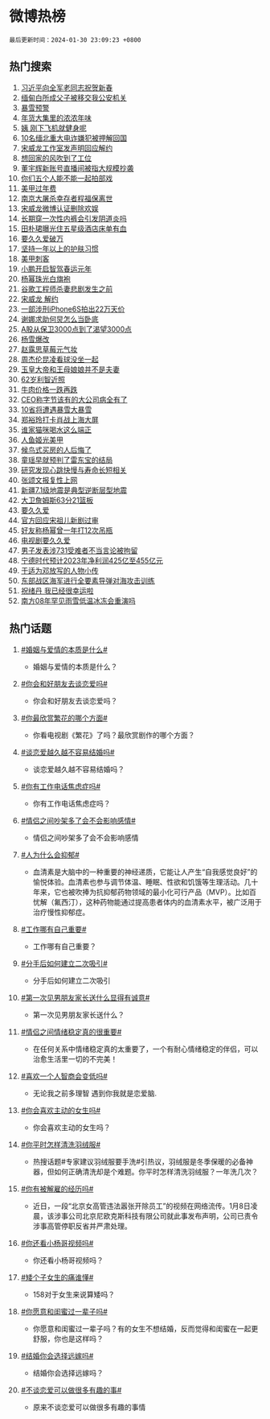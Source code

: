 # 微博热榜

`最后更新时间：2024-01-30 23:09:23 +0800`

## 热门搜索

1. [习近平向全军老同志祝贺新春](https://m.weibo.cn/search?containerid=100103type%3D1%26t%3D10%26q%3D%23%E4%B9%A0%E8%BF%91%E5%B9%B3%E5%90%91%E5%85%A8%E5%86%9B%E8%80%81%E5%90%8C%E5%BF%97%E7%A5%9D%E8%B4%BA%E6%96%B0%E6%98%A5%23&stream_entry_id=51&isnewpage=1&extparam=seat%3D1%26q%3D%2523%25E4%25B9%25A0%25E8%25BF%2591%25E5%25B9%25B3%25E5%2590%2591%25E5%2585%25A8%25E5%2586%259B%25E8%2580%2581%25E5%2590%258C%25E5%25BF%2597%25E7%25A5%259D%25E8%25B4%25BA%25E6%2596%25B0%25E6%2598%25A5%2523%26filter_type%3Drealtimehot%26c_type%3D51%26dgr%3D0%26pos%3D0%26stream_entry_id%3D51%26cate%3D10103%26display_time%3D1706627361%26pre_seqid%3D170662736180705556224)
1. [缅甸白所成父子被移交我公安机关](https://m.weibo.cn/search?containerid=100103type%3D1%26t%3D10%26q%3D%23%E7%BC%85%E7%94%B8%E7%99%BD%E6%89%80%E6%88%90%E7%88%B6%E5%AD%90%E8%A2%AB%E7%A7%BB%E4%BA%A4%E6%88%91%E5%85%AC%E5%AE%89%E6%9C%BA%E5%85%B3%23&stream_entry_id=31&isnewpage=1&extparam=seat%3D1%26filter_type%3Drealtimehot%26realpos%3D1%26lcate%3D5001%26stream_entry_id%3D31%26cate%3D5001%26band_rank%3D1%26q%3D%2523%25E7%25BC%2585%25E7%2594%25B8%25E7%2599%25BD%25E6%2589%2580%25E6%2588%2590%25E7%2588%25B6%25E5%25AD%2590%25E8%25A2%25AB%25E7%25A7%25BB%25E4%25BA%25A4%25E6%2588%2591%25E5%2585%25AC%25E5%25AE%2589%25E6%259C%25BA%25E5%2585%25B3%2523%26dgr%3D0%26c_type%3D31%26pos%3D0%26flag%3D1%26display_time%3D1706627361%26pre_seqid%3D170662736180705556224)
1. [暴雪预警](https://m.weibo.cn/search?containerid=100103type%3D1%26t%3D10%26q%3D%E6%9A%B4%E9%9B%AA%E9%A2%84%E8%AD%A6&stream_entry_id=31&isnewpage=1&extparam=seat%3D1%26filter_type%3Drealtimehot%26realpos%3D2%26lcate%3D5001%26stream_entry_id%3D31%26cate%3D5001%26band_rank%3D2%26q%3D%25E6%259A%25B4%25E9%259B%25AA%25E9%25A2%2584%25E8%25AD%25A6%26dgr%3D0%26c_type%3D31%26pos%3D1%26flag%3D2%26display_time%3D1706627361%26pre_seqid%3D170662736180705556224)
1. [年货大集里的浓浓年味](https://m.weibo.cn/search?containerid=100103type%3D1%26t%3D10%26q%3D%23%E5%B9%B4%E8%B4%A7%E5%A4%A7%E9%9B%86%E9%87%8C%E7%9A%84%E6%B5%93%E6%B5%93%E5%B9%B4%E5%91%B3%23&stream_entry_id=31&isnewpage=1&extparam=seat%3D1%26filter_type%3Drealtimehot%26realpos%3D3%26lcate%3D5001%26stream_entry_id%3D31%26cate%3D5001%26band_rank%3D3%26q%3D%2523%25E5%25B9%25B4%25E8%25B4%25A7%25E5%25A4%25A7%25E9%259B%2586%25E9%2587%258C%25E7%259A%2584%25E6%25B5%2593%25E6%25B5%2593%25E5%25B9%25B4%25E5%2591%25B3%2523%26dgr%3D0%26c_type%3D31%26pos%3D2%26flag%3D0%26display_time%3D1706627361%26pre_seqid%3D170662736180705556224)
1. [姨 刚下飞机就健身呢](https://m.weibo.cn/search?containerid=100103type%3D1%26t%3D10%26q%3D%E5%A7%A8+%E5%88%9A%E4%B8%8B%E9%A3%9E%E6%9C%BA%E5%B0%B1%E5%81%A5%E8%BA%AB%E5%91%A2&stream_entry_id=31&isnewpage=1&extparam=seat%3D1%26filter_type%3Drealtimehot%26realpos%3D4%26lcate%3D5001%26stream_entry_id%3D31%26cate%3D5001%26band_rank%3D4%26q%3D%25E5%25A7%25A8%2520%25E5%2588%259A%25E4%25B8%258B%25E9%25A3%259E%25E6%259C%25BA%25E5%25B0%25B1%25E5%2581%25A5%25E8%25BA%25AB%25E5%2591%25A2%26dgr%3D0%26c_type%3D31%26pos%3D3%26flag%3D2%26display_time%3D1706627361%26pre_seqid%3D170662736180705556224)
1. [10名缅北重大电诈嫌犯被押解回国](https://m.weibo.cn/search?containerid=100103type%3D1%26t%3D10%26q%3D%2310%E5%90%8D%E7%BC%85%E5%8C%97%E9%87%8D%E5%A4%A7%E7%94%B5%E8%AF%88%E5%AB%8C%E7%8A%AF%E8%A2%AB%E6%8A%BC%E8%A7%A3%E5%9B%9E%E5%9B%BD%23&stream_entry_id=31&isnewpage=1&extparam=seat%3D1%26filter_type%3Drealtimehot%26realpos%3D5%26lcate%3D5001%26stream_entry_id%3D31%26cate%3D5001%26band_rank%3D5%26q%3D%252310%25E5%2590%258D%25E7%25BC%2585%25E5%258C%2597%25E9%2587%258D%25E5%25A4%25A7%25E7%2594%25B5%25E8%25AF%2588%25E5%25AB%258C%25E7%258A%25AF%25E8%25A2%25AB%25E6%258A%25BC%25E8%25A7%25A3%25E5%259B%259E%25E5%259B%25BD%2523%26dgr%3D0%26c_type%3D31%26pos%3D4%26flag%3D1%26display_time%3D1706627361%26pre_seqid%3D170662736180705556224)
1. [宋威龙工作室发声明回应解约](https://m.weibo.cn/search?containerid=100103type%3D1%26t%3D10%26q%3D%23%E5%AE%8B%E5%A8%81%E9%BE%99%E5%B7%A5%E4%BD%9C%E5%AE%A4%E5%8F%91%E5%A3%B0%E6%98%8E%E5%9B%9E%E5%BA%94%E8%A7%A3%E7%BA%A6%23&stream_entry_id=31&isnewpage=1&extparam=seat%3D1%26filter_type%3Drealtimehot%26realpos%3D6%26lcate%3D5001%26stream_entry_id%3D31%26cate%3D5001%26band_rank%3D6%26q%3D%2523%25E5%25AE%258B%25E5%25A8%2581%25E9%25BE%2599%25E5%25B7%25A5%25E4%25BD%259C%25E5%25AE%25A4%25E5%258F%2591%25E5%25A3%25B0%25E6%2598%258E%25E5%259B%259E%25E5%25BA%2594%25E8%25A7%25A3%25E7%25BA%25A6%2523%26dgr%3D0%26c_type%3D31%26pos%3D5%26flag%3D1%26display_time%3D1706627361%26pre_seqid%3D170662736180705556224)
1. [想回家的风吹到了工位](https://m.weibo.cn/search?containerid=100103type%3D1%26t%3D10%26q%3D%23%E6%83%B3%E5%9B%9E%E5%AE%B6%E7%9A%84%E9%A3%8E%E5%90%B9%E5%88%B0%E4%BA%86%E5%B7%A5%E4%BD%8D%23&stream_entry_id=31&isnewpage=1&extparam=seat%3D1%26filter_type%3Drealtimehot%26cate%3D5001%26lcate%3D5001%26stream_entry_id%3D31%26is_ad_pos%3D1%26band_rank%3D7%26q%3D%2523%25E6%2583%25B3%25E5%259B%259E%25E5%25AE%25B6%25E7%259A%2584%25E9%25A3%258E%25E5%2590%25B9%25E5%2588%25B0%25E4%25BA%2586%25E5%25B7%25A5%25E4%25BD%258D%2523%26dgr%3D0%26c_type%3D31%26adid%3D221823%26topic_ad%3D1%26pos%3D6%26display_time%3D1706627361%26pre_seqid%3D170662736180705556224)
1. [董宇辉新账号直播间被指大规模抄袭](https://m.weibo.cn/search?containerid=100103type%3D1%26t%3D10%26q%3D%23%E8%91%A3%E5%AE%87%E8%BE%89%E6%96%B0%E8%B4%A6%E5%8F%B7%E7%9B%B4%E6%92%AD%E9%97%B4%E8%A2%AB%E6%8C%87%E5%A4%A7%E8%A7%84%E6%A8%A1%E6%8A%84%E8%A2%AD%23&stream_entry_id=31&isnewpage=1&extparam=seat%3D1%26filter_type%3Drealtimehot%26realpos%3D7%26lcate%3D5001%26stream_entry_id%3D31%26cate%3D5001%26band_rank%3D7%26q%3D%2523%25E8%2591%25A3%25E5%25AE%2587%25E8%25BE%2589%25E6%2596%25B0%25E8%25B4%25A6%25E5%258F%25B7%25E7%259B%25B4%25E6%2592%25AD%25E9%2597%25B4%25E8%25A2%25AB%25E6%258C%2587%25E5%25A4%25A7%25E8%25A7%2584%25E6%25A8%25A1%25E6%258A%2584%25E8%25A2%25AD%2523%26dgr%3D0%26c_type%3D31%26pos%3D7%26flag%3D1%26display_time%3D1706627361%26pre_seqid%3D170662736180705556224)
1. [你们五个人能不能一起拍部戏](https://m.weibo.cn/search?containerid=100103type%3D1%26t%3D10%26q%3D%E4%BD%A0%E4%BB%AC%E4%BA%94%E4%B8%AA%E4%BA%BA%E8%83%BD%E4%B8%8D%E8%83%BD%E4%B8%80%E8%B5%B7%E6%8B%8D%E9%83%A8%E6%88%8F&stream_entry_id=31&isnewpage=1&extparam=seat%3D1%26filter_type%3Drealtimehot%26realpos%3D8%26lcate%3D5001%26stream_entry_id%3D31%26cate%3D5001%26band_rank%3D8%26q%3D%25E4%25BD%25A0%25E4%25BB%25AC%25E4%25BA%2594%25E4%25B8%25AA%25E4%25BA%25BA%25E8%2583%25BD%25E4%25B8%258D%25E8%2583%25BD%25E4%25B8%2580%25E8%25B5%25B7%25E6%258B%258D%25E9%2583%25A8%25E6%2588%258F%26dgr%3D0%26c_type%3D31%26pos%3D8%26flag%3D1%26display_time%3D1706627361%26pre_seqid%3D170662736180705556224)
1. [美甲过年费](https://m.weibo.cn/search?containerid=100103type%3D1%26t%3D10%26q%3D%E7%BE%8E%E7%94%B2%E8%BF%87%E5%B9%B4%E8%B4%B9&stream_entry_id=31&isnewpage=1&extparam=seat%3D1%26filter_type%3Drealtimehot%26realpos%3D9%26lcate%3D5001%26stream_entry_id%3D31%26cate%3D5001%26band_rank%3D9%26q%3D%25E7%25BE%258E%25E7%2594%25B2%25E8%25BF%2587%25E5%25B9%25B4%25E8%25B4%25B9%26dgr%3D0%26c_type%3D31%26pos%3D9%26flag%3D1%26display_time%3D1706627361%26pre_seqid%3D170662736180705556224)
1. [南京大屠杀幸存者程福保离世](https://m.weibo.cn/search?containerid=100103type%3D1%26t%3D10%26q%3D%23%E5%8D%97%E4%BA%AC%E5%A4%A7%E5%B1%A0%E6%9D%80%E5%B9%B8%E5%AD%98%E8%80%85%E7%A8%8B%E7%A6%8F%E4%BF%9D%E7%A6%BB%E4%B8%96%23&stream_entry_id=31&isnewpage=1&extparam=seat%3D1%26filter_type%3Drealtimehot%26realpos%3D10%26lcate%3D5001%26stream_entry_id%3D31%26cate%3D5001%26band_rank%3D10%26q%3D%2523%25E5%258D%2597%25E4%25BA%25AC%25E5%25A4%25A7%25E5%25B1%25A0%25E6%259D%2580%25E5%25B9%25B8%25E5%25AD%2598%25E8%2580%2585%25E7%25A8%258B%25E7%25A6%258F%25E4%25BF%259D%25E7%25A6%25BB%25E4%25B8%2596%2523%26dgr%3D0%26c_type%3D31%26pos%3D10%26flag%3D1%26display_time%3D1706627361%26pre_seqid%3D170662736180705556224)
1. [宋威龙微博认证删除欢娱](https://m.weibo.cn/search?containerid=100103type%3D1%26t%3D10%26q%3D%23%E5%AE%8B%E5%A8%81%E9%BE%99%E5%BE%AE%E5%8D%9A%E8%AE%A4%E8%AF%81%E5%88%A0%E9%99%A4%E6%AC%A2%E5%A8%B1%23&stream_entry_id=31&isnewpage=1&extparam=seat%3D1%26filter_type%3Drealtimehot%26realpos%3D11%26lcate%3D5001%26stream_entry_id%3D31%26cate%3D5001%26band_rank%3D11%26q%3D%2523%25E5%25AE%258B%25E5%25A8%2581%25E9%25BE%2599%25E5%25BE%25AE%25E5%258D%259A%25E8%25AE%25A4%25E8%25AF%2581%25E5%2588%25A0%25E9%2599%25A4%25E6%25AC%25A2%25E5%25A8%25B1%2523%26dgr%3D0%26c_type%3D31%26pos%3D11%26flag%3D2%26display_time%3D1706627361%26pre_seqid%3D170662736180705556224)
1. [长期穿一次性内裤会引发阴道炎吗](https://m.weibo.cn/search?containerid=100103type%3D1%26t%3D10%26q%3D%23%E9%95%BF%E6%9C%9F%E7%A9%BF%E4%B8%80%E6%AC%A1%E6%80%A7%E5%86%85%E8%A3%A4%E4%BC%9A%E5%BC%95%E5%8F%91%E9%98%B4%E9%81%93%E7%82%8E%E5%90%97%23&stream_entry_id=31&isnewpage=1&extparam=seat%3D1%26filter_type%3Drealtimehot%26realpos%3D12%26lcate%3D5001%26stream_entry_id%3D31%26cate%3D5001%26band_rank%3D12%26q%3D%2523%25E9%2595%25BF%25E6%259C%259F%25E7%25A9%25BF%25E4%25B8%2580%25E6%25AC%25A1%25E6%2580%25A7%25E5%2586%2585%25E8%25A3%25A4%25E4%25BC%259A%25E5%25BC%2595%25E5%258F%2591%25E9%2598%25B4%25E9%2581%2593%25E7%2582%258E%25E5%2590%2597%2523%26dgr%3D0%26c_type%3D31%26pos%3D12%26flag%3D2%26display_time%3D1706627361%26pre_seqid%3D170662736180705556224)
1. [田朴珺曝光住五星级酒店床单有血](https://m.weibo.cn/search?containerid=100103type%3D1%26t%3D10%26q%3D%23%E7%94%B0%E6%9C%B4%E7%8F%BA%E6%9B%9D%E5%85%89%E4%BD%8F%E4%BA%94%E6%98%9F%E7%BA%A7%E9%85%92%E5%BA%97%E5%BA%8A%E5%8D%95%E6%9C%89%E8%A1%80%23&stream_entry_id=31&isnewpage=1&extparam=seat%3D1%26filter_type%3Drealtimehot%26realpos%3D13%26lcate%3D5001%26stream_entry_id%3D31%26cate%3D5001%26band_rank%3D13%26q%3D%2523%25E7%2594%25B0%25E6%259C%25B4%25E7%258F%25BA%25E6%259B%259D%25E5%2585%2589%25E4%25BD%258F%25E4%25BA%2594%25E6%2598%259F%25E7%25BA%25A7%25E9%2585%2592%25E5%25BA%2597%25E5%25BA%258A%25E5%258D%2595%25E6%259C%2589%25E8%25A1%2580%2523%26dgr%3D0%26c_type%3D31%26pos%3D13%26flag%3D0%26display_time%3D1706627361%26pre_seqid%3D170662736180705556224)
1. [要久久爱破万](https://m.weibo.cn/search?containerid=100103type%3D1%26t%3D10%26q%3D%E8%A6%81%E4%B9%85%E4%B9%85%E7%88%B1%E7%A0%B4%E4%B8%87&stream_entry_id=31&isnewpage=1&extparam=seat%3D1%26filter_type%3Drealtimehot%26realpos%3D14%26lcate%3D5001%26stream_entry_id%3D31%26cate%3D5001%26band_rank%3D14%26q%3D%25E8%25A6%2581%25E4%25B9%2585%25E4%25B9%2585%25E7%2588%25B1%25E7%25A0%25B4%25E4%25B8%2587%26dgr%3D0%26c_type%3D31%26pos%3D14%26flag%3D1%26display_time%3D1706627361%26pre_seqid%3D170662736180705556224)
1. [坚持一年以上的护肤习惯](https://m.weibo.cn/search?containerid=100103type%3D1%26t%3D10%26q%3D%23%E5%9D%9A%E6%8C%81%E4%B8%80%E5%B9%B4%E4%BB%A5%E4%B8%8A%E7%9A%84%E6%8A%A4%E8%82%A4%E4%B9%A0%E6%83%AF%23&stream_entry_id=31&isnewpage=1&extparam=seat%3D1%26filter_type%3Drealtimehot%26realpos%3D15%26lcate%3D5001%26stream_entry_id%3D31%26cate%3D5001%26band_rank%3D15%26q%3D%2523%25E5%259D%259A%25E6%258C%2581%25E4%25B8%2580%25E5%25B9%25B4%25E4%25BB%25A5%25E4%25B8%258A%25E7%259A%2584%25E6%258A%25A4%25E8%2582%25A4%25E4%25B9%25A0%25E6%2583%25AF%2523%26dgr%3D0%26c_type%3D31%26pos%3D15%26flag%3D1%26display_time%3D1706627361%26pre_seqid%3D170662736180705556224)
1. [美甲刺客](https://m.weibo.cn/search?containerid=100103type%3D1%26t%3D10%26q%3D%E7%BE%8E%E7%94%B2%E5%88%BA%E5%AE%A2&stream_entry_id=31&isnewpage=1&extparam=seat%3D1%26filter_type%3Drealtimehot%26realpos%3D16%26lcate%3D5001%26stream_entry_id%3D31%26cate%3D5001%26band_rank%3D16%26q%3D%25E7%25BE%258E%25E7%2594%25B2%25E5%2588%25BA%25E5%25AE%25A2%26dgr%3D0%26c_type%3D31%26pos%3D16%26flag%3D1%26display_time%3D1706627361%26pre_seqid%3D170662736180705556224)
1. [小鹏开启智驾春运元年](https://m.weibo.cn/search?containerid=100103type%3D1%26t%3D10%26q%3D%23%E5%B0%8F%E9%B9%8F%E5%BC%80%E5%90%AF%E6%99%BA%E9%A9%BE%E6%98%A5%E8%BF%90%E5%85%83%E5%B9%B4%23&stream_entry_id=31&isnewpage=1&extparam=seat%3D1%26filter_type%3Drealtimehot%26realpos%3D17%26lcate%3D5001%26stream_entry_id%3D31%26cate%3D5001%26band_rank%3D17%26q%3D%2523%25E5%25B0%258F%25E9%25B9%258F%25E5%25BC%2580%25E5%2590%25AF%25E6%2599%25BA%25E9%25A9%25BE%25E6%2598%25A5%25E8%25BF%2590%25E5%2585%2583%25E5%25B9%25B4%2523%26dgr%3D0%26c_type%3D31%26adid%3D221913%26pos%3D17%26flag%3D0%26display_time%3D1706627361%26pre_seqid%3D170662736180705556224)
1. [杨幂珠光白旗袍](https://m.weibo.cn/search?containerid=100103type%3D1%26t%3D10%26q%3D%23%E6%9D%A8%E5%B9%82%E7%8F%A0%E5%85%89%E7%99%BD%E6%97%97%E8%A2%8D%23&stream_entry_id=31&isnewpage=1&extparam=seat%3D1%26filter_type%3Drealtimehot%26realpos%3D18%26lcate%3D5001%26stream_entry_id%3D31%26cate%3D5001%26band_rank%3D18%26q%3D%2523%25E6%259D%25A8%25E5%25B9%2582%25E7%258F%25A0%25E5%2585%2589%25E7%2599%25BD%25E6%2597%2597%25E8%25A2%258D%2523%26dgr%3D0%26c_type%3D31%26pos%3D18%26flag%3D0%26display_time%3D1706627361%26pre_seqid%3D170662736180705556224)
1. [谷歌工程师杀妻悲剧发生之前](https://m.weibo.cn/search?containerid=100103type%3D1%26t%3D10%26q%3D%23%E8%B0%B7%E6%AD%8C%E5%B7%A5%E7%A8%8B%E5%B8%88%E6%9D%80%E5%A6%BB%E6%82%B2%E5%89%A7%E5%8F%91%E7%94%9F%E4%B9%8B%E5%89%8D%23&stream_entry_id=31&isnewpage=1&extparam=seat%3D1%26filter_type%3Drealtimehot%26realpos%3D19%26lcate%3D5001%26stream_entry_id%3D31%26cate%3D5001%26band_rank%3D19%26q%3D%2523%25E8%25B0%25B7%25E6%25AD%258C%25E5%25B7%25A5%25E7%25A8%258B%25E5%25B8%2588%25E6%259D%2580%25E5%25A6%25BB%25E6%2582%25B2%25E5%2589%25A7%25E5%258F%2591%25E7%2594%259F%25E4%25B9%258B%25E5%2589%258D%2523%26dgr%3D0%26c_type%3D31%26pos%3D19%26flag%3D1%26display_time%3D1706627361%26pre_seqid%3D170662736180705556224)
1. [宋威龙 解约](https://m.weibo.cn/search?containerid=100103type%3D1%26t%3D10%26q%3D%E5%AE%8B%E5%A8%81%E9%BE%99+%E8%A7%A3%E7%BA%A6&stream_entry_id=31&isnewpage=1&extparam=seat%3D1%26filter_type%3Drealtimehot%26realpos%3D20%26lcate%3D5001%26stream_entry_id%3D31%26cate%3D5001%26band_rank%3D20%26q%3D%25E5%25AE%258B%25E5%25A8%2581%25E9%25BE%2599%2520%25E8%25A7%25A3%25E7%25BA%25A6%26dgr%3D0%26c_type%3D31%26pos%3D20%26flag%3D0%26display_time%3D1706627361%26pre_seqid%3D170662736180705556224)
1. [一部涉刑iPhone6S拍出22万天价](https://m.weibo.cn/search?containerid=100103type%3D1%26t%3D10%26q%3D%23%E4%B8%80%E9%83%A8%E6%B6%89%E5%88%91iPhone6S%E6%8B%8D%E5%87%BA22%E4%B8%87%E5%A4%A9%E4%BB%B7%23&stream_entry_id=31&isnewpage=1&extparam=seat%3D1%26filter_type%3Drealtimehot%26realpos%3D21%26lcate%3D5001%26stream_entry_id%3D31%26cate%3D5001%26band_rank%3D21%26q%3D%2523%25E4%25B8%2580%25E9%2583%25A8%25E6%25B6%2589%25E5%2588%2591iPhone6S%25E6%258B%258D%25E5%2587%25BA22%25E4%25B8%2587%25E5%25A4%25A9%25E4%25BB%25B7%2523%26dgr%3D0%26c_type%3D31%26pos%3D21%26flag%3D0%26display_time%3D1706627361%26pre_seqid%3D170662736180705556224)
1. [谢娜求助何炅怎么当卧底](https://m.weibo.cn/search?containerid=100103type%3D1%26t%3D10%26q%3D%23%E8%B0%A2%E5%A8%9C%E6%B1%82%E5%8A%A9%E4%BD%95%E7%82%85%E6%80%8E%E4%B9%88%E5%BD%93%E5%8D%A7%E5%BA%95%23&stream_entry_id=31&isnewpage=1&extparam=seat%3D1%26filter_type%3Drealtimehot%26realpos%3D22%26lcate%3D5001%26stream_entry_id%3D31%26cate%3D5001%26band_rank%3D22%26q%3D%2523%25E8%25B0%25A2%25E5%25A8%259C%25E6%25B1%2582%25E5%258A%25A9%25E4%25BD%2595%25E7%2582%2585%25E6%2580%258E%25E4%25B9%2588%25E5%25BD%2593%25E5%258D%25A7%25E5%25BA%2595%2523%26dgr%3D0%26c_type%3D31%26pos%3D22%26flag%3D1%26display_time%3D1706627361%26pre_seqid%3D170662736180705556224)
1. [A股从保卫3000点到了渴望3000点](https://m.weibo.cn/search?containerid=100103type%3D1%26t%3D10%26q%3D%23A%E8%82%A1%E4%BB%8E%E4%BF%9D%E5%8D%AB3000%E7%82%B9%E5%88%B0%E4%BA%86%E6%B8%B4%E6%9C%9B3000%E7%82%B9%23&stream_entry_id=31&isnewpage=1&extparam=seat%3D1%26filter_type%3Drealtimehot%26realpos%3D23%26lcate%3D5001%26stream_entry_id%3D31%26cate%3D5001%26band_rank%3D23%26q%3D%2523A%25E8%2582%25A1%25E4%25BB%258E%25E4%25BF%259D%25E5%258D%25AB3000%25E7%2582%25B9%25E5%2588%25B0%25E4%25BA%2586%25E6%25B8%25B4%25E6%259C%259B3000%25E7%2582%25B9%2523%26dgr%3D0%26c_type%3D31%26pos%3D23%26flag%3D0%26display_time%3D1706627361%26pre_seqid%3D170662736180705556224)
1. [杨雪爆改](https://m.weibo.cn/search?containerid=100103type%3D1%26t%3D10%26q%3D%23%E6%9D%A8%E9%9B%AA%E7%88%86%E6%94%B9%23&stream_entry_id=31&isnewpage=1&extparam=seat%3D1%26filter_type%3Drealtimehot%26realpos%3D24%26lcate%3D5001%26stream_entry_id%3D31%26cate%3D5001%26band_rank%3D24%26q%3D%2523%25E6%259D%25A8%25E9%259B%25AA%25E7%2588%2586%25E6%2594%25B9%2523%26dgr%3D0%26c_type%3D31%26pos%3D24%26flag%3D2%26display_time%3D1706627361%26pre_seqid%3D170662736180705556224)
1. [赵露思草莓元气妆](https://m.weibo.cn/search?containerid=100103type%3D1%26t%3D10%26q%3D%23%E8%B5%B5%E9%9C%B2%E6%80%9D%E8%8D%89%E8%8E%93%E5%85%83%E6%B0%94%E5%A6%86%23&stream_entry_id=31&isnewpage=1&extparam=seat%3D1%26filter_type%3Drealtimehot%26realpos%3D25%26lcate%3D5001%26stream_entry_id%3D31%26cate%3D5001%26band_rank%3D25%26q%3D%2523%25E8%25B5%25B5%25E9%259C%25B2%25E6%2580%259D%25E8%258D%2589%25E8%258E%2593%25E5%2585%2583%25E6%25B0%2594%25E5%25A6%2586%2523%26dgr%3D0%26c_type%3D31%26pos%3D25%26flag%3D1%26display_time%3D1706627361%26pre_seqid%3D170662736180705556224)
1. [周杰伦昆凌看球没坐一起](https://m.weibo.cn/search?containerid=100103type%3D1%26t%3D10%26q%3D%23%E5%91%A8%E6%9D%B0%E4%BC%A6%E6%98%86%E5%87%8C%E7%9C%8B%E7%90%83%E6%B2%A1%E5%9D%90%E4%B8%80%E8%B5%B7%23&stream_entry_id=31&isnewpage=1&extparam=seat%3D1%26filter_type%3Drealtimehot%26realpos%3D26%26lcate%3D5001%26stream_entry_id%3D31%26cate%3D5001%26band_rank%3D26%26q%3D%2523%25E5%2591%25A8%25E6%259D%25B0%25E4%25BC%25A6%25E6%2598%2586%25E5%2587%258C%25E7%259C%258B%25E7%2590%2583%25E6%25B2%25A1%25E5%259D%2590%25E4%25B8%2580%25E8%25B5%25B7%2523%26dgr%3D0%26c_type%3D31%26pos%3D26%26flag%3D0%26display_time%3D1706627361%26pre_seqid%3D170662736180705556224)
1. [玉皇大帝和王母娘娘并不是夫妻](https://m.weibo.cn/search?containerid=100103type%3D1%26t%3D10%26q%3D%E7%8E%89%E7%9A%87%E5%A4%A7%E5%B8%9D%E5%92%8C%E7%8E%8B%E6%AF%8D%E5%A8%98%E5%A8%98%E5%B9%B6%E4%B8%8D%E6%98%AF%E5%A4%AB%E5%A6%BB&stream_entry_id=31&isnewpage=1&extparam=seat%3D1%26filter_type%3Drealtimehot%26realpos%3D27%26lcate%3D5001%26stream_entry_id%3D31%26cate%3D5001%26band_rank%3D27%26q%3D%25E7%258E%2589%25E7%259A%2587%25E5%25A4%25A7%25E5%25B8%259D%25E5%2592%258C%25E7%258E%258B%25E6%25AF%258D%25E5%25A8%2598%25E5%25A8%2598%25E5%25B9%25B6%25E4%25B8%258D%25E6%2598%25AF%25E5%25A4%25AB%25E5%25A6%25BB%26dgr%3D0%26c_type%3D31%26pos%3D27%26flag%3D1%26display_time%3D1706627361%26pre_seqid%3D170662736180705556224)
1. [62岁利智近照](https://m.weibo.cn/search?containerid=100103type%3D1%26t%3D10%26q%3D%2362%E5%B2%81%E5%88%A9%E6%99%BA%E8%BF%91%E7%85%A7%23&stream_entry_id=31&isnewpage=1&extparam=seat%3D1%26filter_type%3Drealtimehot%26realpos%3D28%26lcate%3D5001%26stream_entry_id%3D31%26cate%3D5001%26band_rank%3D28%26q%3D%252362%25E5%25B2%2581%25E5%2588%25A9%25E6%2599%25BA%25E8%25BF%2591%25E7%2585%25A7%2523%26dgr%3D0%26c_type%3D31%26pos%3D28%26flag%3D0%26display_time%3D1706627361%26pre_seqid%3D170662736180705556224)
1. [牛肉价格一跌再跌](https://m.weibo.cn/search?containerid=100103type%3D1%26t%3D10%26q%3D%23%E7%89%9B%E8%82%89%E4%BB%B7%E6%A0%BC%E4%B8%80%E8%B7%8C%E5%86%8D%E8%B7%8C%23&stream_entry_id=31&isnewpage=1&extparam=seat%3D1%26filter_type%3Drealtimehot%26realpos%3D29%26lcate%3D5001%26stream_entry_id%3D31%26cate%3D5001%26band_rank%3D29%26q%3D%2523%25E7%2589%259B%25E8%2582%2589%25E4%25BB%25B7%25E6%25A0%25BC%25E4%25B8%2580%25E8%25B7%258C%25E5%2586%258D%25E8%25B7%258C%2523%26dgr%3D0%26c_type%3D31%26pos%3D29%26flag%3D1%26display_time%3D1706627361%26pre_seqid%3D170662736180705556224)
1. [CEO称字节该有的大公司病全有了](https://m.weibo.cn/search?containerid=100103type%3D1%26t%3D10%26q%3D%23CEO%E7%A7%B0%E5%AD%97%E8%8A%82%E8%AF%A5%E6%9C%89%E7%9A%84%E5%A4%A7%E5%85%AC%E5%8F%B8%E7%97%85%E5%85%A8%E6%9C%89%E4%BA%86%23&stream_entry_id=31&isnewpage=1&extparam=seat%3D1%26filter_type%3Drealtimehot%26realpos%3D30%26lcate%3D5001%26stream_entry_id%3D31%26cate%3D5001%26band_rank%3D30%26q%3D%2523CEO%25E7%25A7%25B0%25E5%25AD%2597%25E8%258A%2582%25E8%25AF%25A5%25E6%259C%2589%25E7%259A%2584%25E5%25A4%25A7%25E5%2585%25AC%25E5%258F%25B8%25E7%2597%2585%25E5%2585%25A8%25E6%259C%2589%25E4%25BA%2586%2523%26dgr%3D0%26c_type%3D31%26pos%3D30%26flag%3D1%26display_time%3D1706627361%26pre_seqid%3D170662736180705556224)
1. [10省将遭遇暴雪大暴雪](https://m.weibo.cn/search?containerid=100103type%3D1%26t%3D10%26q%3D%2310%E7%9C%81%E5%B0%86%E9%81%AD%E9%81%87%E6%9A%B4%E9%9B%AA%E5%A4%A7%E6%9A%B4%E9%9B%AA%23&stream_entry_id=31&isnewpage=1&extparam=seat%3D1%26filter_type%3Drealtimehot%26realpos%3D31%26lcate%3D5001%26stream_entry_id%3D31%26cate%3D5001%26band_rank%3D31%26q%3D%252310%25E7%259C%2581%25E5%25B0%2586%25E9%2581%25AD%25E9%2581%2587%25E6%259A%25B4%25E9%259B%25AA%25E5%25A4%25A7%25E6%259A%25B4%25E9%259B%25AA%2523%26dgr%3D0%26c_type%3D31%26pos%3D31%26flag%3D0%26display_time%3D1706627361%26pre_seqid%3D170662736180705556224)
1. [郑裕玲打卡肖战上海大屏](https://m.weibo.cn/search?containerid=100103type%3D1%26t%3D10%26q%3D%23%E9%83%91%E8%A3%95%E7%8E%B2%E6%89%93%E5%8D%A1%E8%82%96%E6%88%98%E4%B8%8A%E6%B5%B7%E5%A4%A7%E5%B1%8F%23&stream_entry_id=31&isnewpage=1&extparam=seat%3D1%26filter_type%3Drealtimehot%26realpos%3D32%26lcate%3D5001%26stream_entry_id%3D31%26cate%3D5001%26band_rank%3D32%26q%3D%2523%25E9%2583%2591%25E8%25A3%2595%25E7%258E%25B2%25E6%2589%2593%25E5%258D%25A1%25E8%2582%2596%25E6%2588%2598%25E4%25B8%258A%25E6%25B5%25B7%25E5%25A4%25A7%25E5%25B1%258F%2523%26dgr%3D0%26c_type%3D31%26pos%3D32%26flag%3D0%26display_time%3D1706627361%26pre_seqid%3D170662736180705556224)
1. [谁家猫咪喝水这么端正](https://m.weibo.cn/search?containerid=100103type%3D1%26t%3D10%26q%3D%E8%B0%81%E5%AE%B6%E7%8C%AB%E5%92%AA%E5%96%9D%E6%B0%B4%E8%BF%99%E4%B9%88%E7%AB%AF%E6%AD%A3&stream_entry_id=31&isnewpage=1&extparam=seat%3D1%26filter_type%3Drealtimehot%26realpos%3D33%26lcate%3D5001%26stream_entry_id%3D31%26cate%3D5001%26band_rank%3D33%26q%3D%25E8%25B0%2581%25E5%25AE%25B6%25E7%258C%25AB%25E5%2592%25AA%25E5%2596%259D%25E6%25B0%25B4%25E8%25BF%2599%25E4%25B9%2588%25E7%25AB%25AF%25E6%25AD%25A3%26dgr%3D0%26c_type%3D31%26pos%3D33%26flag%3D1%26display_time%3D1706627361%26pre_seqid%3D170662736180705556224)
1. [人鱼姬光美甲](https://m.weibo.cn/search?containerid=100103type%3D1%26t%3D10%26q%3D%E4%BA%BA%E9%B1%BC%E5%A7%AC%E5%85%89%E7%BE%8E%E7%94%B2&stream_entry_id=31&isnewpage=1&extparam=seat%3D1%26filter_type%3Drealtimehot%26realpos%3D34%26lcate%3D5001%26stream_entry_id%3D31%26cate%3D5001%26band_rank%3D34%26q%3D%25E4%25BA%25BA%25E9%25B1%25BC%25E5%25A7%25AC%25E5%2585%2589%25E7%25BE%258E%25E7%2594%25B2%26dgr%3D0%26c_type%3D31%26pos%3D34%26flag%3D1%26display_time%3D1706627361%26pre_seqid%3D170662736180705556224)
1. [候鸟式买房的人后悔了](https://m.weibo.cn/search?containerid=100103type%3D1%26t%3D10%26q%3D%23%E5%80%99%E9%B8%9F%E5%BC%8F%E4%B9%B0%E6%88%BF%E7%9A%84%E4%BA%BA%E5%90%8E%E6%82%94%E4%BA%86%23&stream_entry_id=31&isnewpage=1&extparam=seat%3D1%26filter_type%3Drealtimehot%26realpos%3D35%26lcate%3D5001%26stream_entry_id%3D31%26cate%3D5001%26band_rank%3D35%26q%3D%2523%25E5%2580%2599%25E9%25B8%259F%25E5%25BC%258F%25E4%25B9%25B0%25E6%2588%25BF%25E7%259A%2584%25E4%25BA%25BA%25E5%2590%258E%25E6%2582%2594%25E4%25BA%2586%2523%26dgr%3D0%26c_type%3D31%26pos%3D35%26flag%3D0%26display_time%3D1706627361%26pre_seqid%3D170662736180705556224)
1. [童瑶早就预判了雷东宝的结局](https://m.weibo.cn/search?containerid=100103type%3D1%26t%3D10%26q%3D%E7%AB%A5%E7%91%B6%E6%97%A9%E5%B0%B1%E9%A2%84%E5%88%A4%E4%BA%86%E9%9B%B7%E4%B8%9C%E5%AE%9D%E7%9A%84%E7%BB%93%E5%B1%80&stream_entry_id=31&isnewpage=1&extparam=seat%3D1%26filter_type%3Drealtimehot%26realpos%3D36%26lcate%3D5001%26stream_entry_id%3D31%26cate%3D5001%26band_rank%3D36%26q%3D%25E7%25AB%25A5%25E7%2591%25B6%25E6%2597%25A9%25E5%25B0%25B1%25E9%25A2%2584%25E5%2588%25A4%25E4%25BA%2586%25E9%259B%25B7%25E4%25B8%259C%25E5%25AE%259D%25E7%259A%2584%25E7%25BB%2593%25E5%25B1%2580%26dgr%3D0%26c_type%3D31%26pos%3D36%26flag%3D1%26display_time%3D1706627361%26pre_seqid%3D170662736180705556224)
1. [研究发现心跳快慢与寿命长短相关](https://m.weibo.cn/search?containerid=100103type%3D1%26t%3D10%26q%3D%23%E7%A0%94%E7%A9%B6%E5%8F%91%E7%8E%B0%E5%BF%83%E8%B7%B3%E5%BF%AB%E6%85%A2%E4%B8%8E%E5%AF%BF%E5%91%BD%E9%95%BF%E7%9F%AD%E7%9B%B8%E5%85%B3%23&stream_entry_id=31&isnewpage=1&extparam=seat%3D1%26filter_type%3Drealtimehot%26realpos%3D37%26lcate%3D5001%26stream_entry_id%3D31%26cate%3D5001%26band_rank%3D37%26q%3D%2523%25E7%25A0%2594%25E7%25A9%25B6%25E5%258F%2591%25E7%258E%25B0%25E5%25BF%2583%25E8%25B7%25B3%25E5%25BF%25AB%25E6%2585%25A2%25E4%25B8%258E%25E5%25AF%25BF%25E5%2591%25BD%25E9%2595%25BF%25E7%259F%25AD%25E7%259B%25B8%25E5%2585%25B3%2523%26dgr%3D0%26c_type%3D31%26pos%3D37%26flag%3D0%26display_time%3D1706627361%26pre_seqid%3D170662736180705556224)
1. [张颂文报复性上网](https://m.weibo.cn/search?containerid=100103type%3D1%26t%3D10%26q%3D%E5%BC%A0%E9%A2%82%E6%96%87%E6%8A%A5%E5%A4%8D%E6%80%A7%E4%B8%8A%E7%BD%91&stream_entry_id=31&isnewpage=1&extparam=seat%3D1%26filter_type%3Drealtimehot%26realpos%3D38%26lcate%3D5001%26stream_entry_id%3D31%26cate%3D5001%26band_rank%3D38%26q%3D%25E5%25BC%25A0%25E9%25A2%2582%25E6%2596%2587%25E6%258A%25A5%25E5%25A4%258D%25E6%2580%25A7%25E4%25B8%258A%25E7%25BD%2591%26dgr%3D0%26c_type%3D31%26pos%3D38%26flag%3D0%26display_time%3D1706627361%26pre_seqid%3D170662736180705556224)
1. [新疆7.1级地震是典型逆断层型地震](https://m.weibo.cn/search?containerid=100103type%3D1%26t%3D10%26q%3D%23%E6%96%B0%E7%96%867.1%E7%BA%A7%E5%9C%B0%E9%9C%87%E6%98%AF%E5%85%B8%E5%9E%8B%E9%80%86%E6%96%AD%E5%B1%82%E5%9E%8B%E5%9C%B0%E9%9C%87%23&stream_entry_id=31&isnewpage=1&extparam=seat%3D1%26filter_type%3Drealtimehot%26realpos%3D39%26lcate%3D5001%26stream_entry_id%3D31%26cate%3D5001%26band_rank%3D39%26q%3D%2523%25E6%2596%25B0%25E7%2596%25867.1%25E7%25BA%25A7%25E5%259C%25B0%25E9%259C%2587%25E6%2598%25AF%25E5%2585%25B8%25E5%259E%258B%25E9%2580%2586%25E6%2596%25AD%25E5%25B1%2582%25E5%259E%258B%25E5%259C%25B0%25E9%259C%2587%2523%26dgr%3D0%26c_type%3D31%26pos%3D39%26flag%3D1%26display_time%3D1706627361%26pre_seqid%3D170662736180705556224)
1. [大卫詹姆斯63分21篮板](https://m.weibo.cn/search?containerid=100103type%3D1%26t%3D10%26q%3D%23%E5%A4%A7%E5%8D%AB%E8%A9%B9%E5%A7%86%E6%96%AF63%E5%88%8621%E7%AF%AE%E6%9D%BF%23&stream_entry_id=31&isnewpage=1&extparam=seat%3D1%26filter_type%3Drealtimehot%26realpos%3D40%26lcate%3D5001%26stream_entry_id%3D31%26cate%3D5001%26band_rank%3D40%26q%3D%2523%25E5%25A4%25A7%25E5%258D%25AB%25E8%25A9%25B9%25E5%25A7%2586%25E6%2596%25AF63%25E5%2588%258621%25E7%25AF%25AE%25E6%259D%25BF%2523%26dgr%3D0%26c_type%3D31%26pos%3D40%26flag%3D1%26display_time%3D1706627361%26pre_seqid%3D170662736180705556224)
1. [要久久爱](https://m.weibo.cn/search?containerid=100103type%3D1%26t%3D10%26q%3D%E8%A6%81%E4%B9%85%E4%B9%85%E7%88%B1&stream_entry_id=31&isnewpage=1&extparam=seat%3D1%26filter_type%3Drealtimehot%26realpos%3D41%26lcate%3D5001%26stream_entry_id%3D31%26cate%3D5001%26band_rank%3D41%26q%3D%25E8%25A6%2581%25E4%25B9%2585%25E4%25B9%2585%25E7%2588%25B1%26dgr%3D0%26c_type%3D31%26pos%3D41%26flag%3D1%26display_time%3D1706627361%26pre_seqid%3D170662736180705556224)
1. [官方回应宋祖儿新剧过审](https://m.weibo.cn/search?containerid=100103type%3D1%26t%3D10%26q%3D%23%E5%AE%98%E6%96%B9%E5%9B%9E%E5%BA%94%E5%AE%8B%E7%A5%96%E5%84%BF%E6%96%B0%E5%89%A7%E8%BF%87%E5%AE%A1%23&stream_entry_id=31&isnewpage=1&extparam=seat%3D1%26filter_type%3Drealtimehot%26realpos%3D42%26lcate%3D5001%26stream_entry_id%3D31%26cate%3D5001%26band_rank%3D42%26q%3D%2523%25E5%25AE%2598%25E6%2596%25B9%25E5%259B%259E%25E5%25BA%2594%25E5%25AE%258B%25E7%25A5%2596%25E5%2584%25BF%25E6%2596%25B0%25E5%2589%25A7%25E8%25BF%2587%25E5%25AE%25A1%2523%26dgr%3D0%26c_type%3D31%26pos%3D42%26flag%3D0%26display_time%3D1706627361%26pre_seqid%3D170662736180705556224)
1. [好友称杨幂曾一年打12次吊瓶](https://m.weibo.cn/search?containerid=100103type%3D1%26t%3D10%26q%3D%E5%A5%BD%E5%8F%8B%E7%A7%B0%E6%9D%A8%E5%B9%82%E6%9B%BE%E4%B8%80%E5%B9%B4%E6%89%9312%E6%AC%A1%E5%90%8A%E7%93%B6&stream_entry_id=31&isnewpage=1&extparam=seat%3D1%26filter_type%3Drealtimehot%26realpos%3D43%26lcate%3D5001%26stream_entry_id%3D31%26cate%3D5001%26band_rank%3D43%26q%3D%25E5%25A5%25BD%25E5%258F%258B%25E7%25A7%25B0%25E6%259D%25A8%25E5%25B9%2582%25E6%259B%25BE%25E4%25B8%2580%25E5%25B9%25B4%25E6%2589%259312%25E6%25AC%25A1%25E5%2590%258A%25E7%2593%25B6%26dgr%3D0%26c_type%3D31%26pos%3D43%26flag%3D0%26display_time%3D1706627361%26pre_seqid%3D170662736180705556224)
1. [电视剧要久久爱](https://m.weibo.cn/search?containerid=100103type%3D1%26t%3D10%26q%3D%E7%94%B5%E8%A7%86%E5%89%A7%E8%A6%81%E4%B9%85%E4%B9%85%E7%88%B1&stream_entry_id=31&isnewpage=1&extparam=seat%3D1%26filter_type%3Drealtimehot%26realpos%3D44%26lcate%3D5001%26stream_entry_id%3D31%26cate%3D5001%26band_rank%3D44%26q%3D%25E7%2594%25B5%25E8%25A7%2586%25E5%2589%25A7%25E8%25A6%2581%25E4%25B9%2585%25E4%25B9%2585%25E7%2588%25B1%26dgr%3D0%26c_type%3D31%26pos%3D44%26flag%3D1%26display_time%3D1706627361%26pre_seqid%3D170662736180705556224)
1. [男子发表涉731受难者不当言论被拘留](https://m.weibo.cn/search?containerid=100103type%3D1%26t%3D10%26q%3D%23%E7%94%B7%E5%AD%90%E5%8F%91%E8%A1%A8%E6%B6%89731%E5%8F%97%E9%9A%BE%E8%80%85%E4%B8%8D%E5%BD%93%E8%A8%80%E8%AE%BA%E8%A2%AB%E6%8B%98%E7%95%99%23&stream_entry_id=31&isnewpage=1&extparam=seat%3D1%26filter_type%3Drealtimehot%26realpos%3D45%26lcate%3D5001%26stream_entry_id%3D31%26cate%3D5001%26band_rank%3D45%26q%3D%2523%25E7%2594%25B7%25E5%25AD%2590%25E5%258F%2591%25E8%25A1%25A8%25E6%25B6%2589731%25E5%258F%2597%25E9%259A%25BE%25E8%2580%2585%25E4%25B8%258D%25E5%25BD%2593%25E8%25A8%2580%25E8%25AE%25BA%25E8%25A2%25AB%25E6%258B%2598%25E7%2595%2599%2523%26dgr%3D0%26c_type%3D31%26pos%3D45%26flag%3D0%26display_time%3D1706627361%26pre_seqid%3D170662736180705556224)
1. [宁德时代预计2023年净利润425亿至455亿元](https://m.weibo.cn/search?containerid=100103type%3D1%26t%3D10%26q%3D%23%E5%AE%81%E5%BE%B7%E6%97%B6%E4%BB%A3%E9%A2%84%E8%AE%A12023%E5%B9%B4%E5%87%80%E5%88%A9%E6%B6%A6425%E4%BA%BF%E8%87%B3455%E4%BA%BF%E5%85%83%23&stream_entry_id=31&isnewpage=1&extparam=seat%3D1%26filter_type%3Drealtimehot%26realpos%3D46%26lcate%3D5001%26stream_entry_id%3D31%26cate%3D5001%26band_rank%3D46%26q%3D%2523%25E5%25AE%2581%25E5%25BE%25B7%25E6%2597%25B6%25E4%25BB%25A3%25E9%25A2%2584%25E8%25AE%25A12023%25E5%25B9%25B4%25E5%2587%2580%25E5%2588%25A9%25E6%25B6%25A6425%25E4%25BA%25BF%25E8%2587%25B3455%25E4%25BA%25BF%25E5%2585%2583%2523%26dgr%3D0%26c_type%3D31%26pos%3D46%26flag%3D0%26display_time%3D1706627361%26pre_seqid%3D170662736180705556224)
1. [于适为邓放写的人物小传](https://m.weibo.cn/search?containerid=100103type%3D1%26t%3D10%26q%3D%23%E4%BA%8E%E9%80%82%E4%B8%BA%E9%82%93%E6%94%BE%E5%86%99%E7%9A%84%E4%BA%BA%E7%89%A9%E5%B0%8F%E4%BC%A0%23&stream_entry_id=31&isnewpage=1&extparam=seat%3D1%26filter_type%3Drealtimehot%26realpos%3D47%26lcate%3D5001%26stream_entry_id%3D31%26cate%3D5001%26band_rank%3D47%26q%3D%2523%25E4%25BA%258E%25E9%2580%2582%25E4%25B8%25BA%25E9%2582%2593%25E6%2594%25BE%25E5%2586%2599%25E7%259A%2584%25E4%25BA%25BA%25E7%2589%25A9%25E5%25B0%258F%25E4%25BC%25A0%2523%26dgr%3D0%26c_type%3D31%26pos%3D47%26flag%3D1%26display_time%3D1706627361%26pre_seqid%3D170662736180705556224)
1. [东部战区海军进行全要素导弹对海攻击训练](https://m.weibo.cn/search?containerid=100103type%3D1%26t%3D10%26q%3D%23%E4%B8%9C%E9%83%A8%E6%88%98%E5%8C%BA%E6%B5%B7%E5%86%9B%E8%BF%9B%E8%A1%8C%E5%85%A8%E8%A6%81%E7%B4%A0%E5%AF%BC%E5%BC%B9%E5%AF%B9%E6%B5%B7%E6%94%BB%E5%87%BB%E8%AE%AD%E7%BB%83%23&stream_entry_id=31&isnewpage=1&extparam=seat%3D1%26filter_type%3Drealtimehot%26realpos%3D48%26lcate%3D5001%26stream_entry_id%3D31%26cate%3D5001%26band_rank%3D48%26q%3D%2523%25E4%25B8%259C%25E9%2583%25A8%25E6%2588%2598%25E5%258C%25BA%25E6%25B5%25B7%25E5%2586%259B%25E8%25BF%259B%25E8%25A1%258C%25E5%2585%25A8%25E8%25A6%2581%25E7%25B4%25A0%25E5%25AF%25BC%25E5%25BC%25B9%25E5%25AF%25B9%25E6%25B5%25B7%25E6%2594%25BB%25E5%2587%25BB%25E8%25AE%25AD%25E7%25BB%2583%2523%26dgr%3D0%26c_type%3D31%26pos%3D48%26flag%3D0%26display_time%3D1706627361%26pre_seqid%3D170662736180705556224)
1. [祝绪丹 我已经很幸运啦](https://m.weibo.cn/search?containerid=100103type%3D1%26t%3D10%26q%3D%E7%A5%9D%E7%BB%AA%E4%B8%B9+%E6%88%91%E5%B7%B2%E7%BB%8F%E5%BE%88%E5%B9%B8%E8%BF%90%E5%95%A6&stream_entry_id=31&isnewpage=1&extparam=seat%3D1%26filter_type%3Drealtimehot%26realpos%3D49%26lcate%3D5001%26stream_entry_id%3D31%26cate%3D5001%26band_rank%3D49%26q%3D%25E7%25A5%259D%25E7%25BB%25AA%25E4%25B8%25B9%2520%25E6%2588%2591%25E5%25B7%25B2%25E7%25BB%258F%25E5%25BE%2588%25E5%25B9%25B8%25E8%25BF%2590%25E5%2595%25A6%26dgr%3D0%26c_type%3D31%26pos%3D49%26flag%3D0%26display_time%3D1706627361%26pre_seqid%3D170662736180705556224)
1. [南方08年罕见雨雪低温冰冻会重演吗](https://m.weibo.cn/search?containerid=100103type%3D1%26t%3D10%26q%3D%23%E5%8D%97%E6%96%B908%E5%B9%B4%E7%BD%95%E8%A7%81%E9%9B%A8%E9%9B%AA%E4%BD%8E%E6%B8%A9%E5%86%B0%E5%86%BB%E4%BC%9A%E9%87%8D%E6%BC%94%E5%90%97%23&stream_entry_id=31&isnewpage=1&extparam=seat%3D1%26filter_type%3Drealtimehot%26realpos%3D50%26lcate%3D5001%26stream_entry_id%3D31%26cate%3D5001%26band_rank%3D50%26q%3D%2523%25E5%258D%2597%25E6%2596%25B908%25E5%25B9%25B4%25E7%25BD%2595%25E8%25A7%2581%25E9%259B%25A8%25E9%259B%25AA%25E4%25BD%258E%25E6%25B8%25A9%25E5%2586%25B0%25E5%2586%25BB%25E4%25BC%259A%25E9%2587%258D%25E6%25BC%2594%25E5%2590%2597%2523%26dgr%3D0%26c_type%3D31%26pos%3D50%26flag%3D1%26display_time%3D1706627361%26pre_seqid%3D170662736180705556224)

## 热门话题

1. [#婚姻与爱情的本质是什么#](https://m.weibo.cn/search?containerid=231522type%3D1%26t%3D10%26q%3D%23%E5%A9%9A%E5%A7%BB%E4%B8%8E%E7%88%B1%E6%83%85%E7%9A%84%E6%9C%AC%E8%B4%A8%E6%98%AF%E4%BB%80%E4%B9%88%23&stream_entry_id=128&isnewpage=1&extparam=seat%3D1%26dgr%3D0%26unitid%3D1704881162756%26c_type%3D128%26pos%3D1-0-0%26cate%3D5004%26lcate%3D5004%26display_time%3D1706627362%26pre_seqid%3D1706627362879013192134)
    - 婚姻与爱情的本质是什么？

1. [#你会和好朋友去谈恋爱吗#](https://m.weibo.cn/search?containerid=231522type%3D1%26t%3D10%26q%3D%23%E4%BD%A0%E4%BC%9A%E5%92%8C%E5%A5%BD%E6%9C%8B%E5%8F%8B%E5%8E%BB%E8%B0%88%E6%81%8B%E7%88%B1%E5%90%97%23&stream_entry_id=128&isnewpage=1&extparam=seat%3D1%26dgr%3D0%26unitid%3D1704849959446%26c_type%3D128%26pos%3D1-0-1%26cate%3D5004%26lcate%3D5004%26display_time%3D1706627362%26pre_seqid%3D1706627362879013192134)
    - 你会和好朋友去谈恋爱吗？

1. [#你最欣赏繁花的哪个方面#](https://m.weibo.cn/search?containerid=231522type%3D1%26t%3D10%26q%3D%23%E4%BD%A0%E6%9C%80%E6%AC%A3%E8%B5%8F%E7%B9%81%E8%8A%B1%E7%9A%84%E5%93%AA%E4%B8%AA%E6%96%B9%E9%9D%A2%23&stream_entry_id=128&isnewpage=1&extparam=seat%3D1%26dgr%3D0%26unitid%3D1704872158127%26c_type%3D128%26pos%3D1-0-2%26cate%3D5004%26lcate%3D5004%26display_time%3D1706627362%26pre_seqid%3D1706627362879013192134)
    - 你看电视剧《繁花》了吗？最欣赏剧作的哪个方面？

1. [#谈恋爱越久越不容易结婚吗#](https://m.weibo.cn/search?containerid=231522type%3D1%26t%3D10%26q%3D%23%E8%B0%88%E6%81%8B%E7%88%B1%E8%B6%8A%E4%B9%85%E8%B6%8A%E4%B8%8D%E5%AE%B9%E6%98%93%E7%BB%93%E5%A9%9A%E5%90%97%23&stream_entry_id=128&isnewpage=1&extparam=seat%3D1%26dgr%3D0%26unitid%3D1704871559387%26c_type%3D128%26pos%3D1-0-3%26cate%3D5004%26lcate%3D5004%26display_time%3D1706627362%26pre_seqid%3D1706627362879013192134)
    - 谈恋爱越久越不容易结婚吗？

1. [#你有工作电话焦虑症吗#](https://m.weibo.cn/search?containerid=231522type%3D1%26t%3D10%26q%3D%23%E4%BD%A0%E6%9C%89%E5%B7%A5%E4%BD%9C%E7%94%B5%E8%AF%9D%E7%84%A6%E8%99%91%E7%97%87%E5%90%97%23&stream_entry_id=128&isnewpage=1&extparam=seat%3D1%26dgr%3D0%26unitid%3D1704877884678%26c_type%3D128%26pos%3D1-0-4%26cate%3D5004%26lcate%3D5004%26display_time%3D1706627362%26pre_seqid%3D1706627362879013192134)
    - 你有工作电话焦虑症吗？

1. [#情侣之间吵架多了会不会影响感情#](https://m.weibo.cn/search?containerid=231522type%3D1%26t%3D10%26q%3D%23%E6%83%85%E4%BE%A3%E4%B9%8B%E9%97%B4%E5%90%B5%E6%9E%B6%E5%A4%9A%E4%BA%86%E4%BC%9A%E4%B8%8D%E4%BC%9A%E5%BD%B1%E5%93%8D%E6%84%9F%E6%83%85%23&stream_entry_id=128&isnewpage=1&extparam=seat%3D1%26dgr%3D0%26unitid%3D1704792093809%26c_type%3D128%26pos%3D1-0-5%26cate%3D5004%26lcate%3D5004%26display_time%3D1706627362%26pre_seqid%3D1706627362879013192134)
    - 情侣之间吵架多了会不会影响感情

1. [#人为什么会抑郁#](https://m.weibo.cn/search?containerid=231522type%3D1%26t%3D10%26q%3D%23%E4%BA%BA%E4%B8%BA%E4%BB%80%E4%B9%88%E4%BC%9A%E6%8A%91%E9%83%81%23&stream_entry_id=128&isnewpage=1&extparam=seat%3D1%26dgr%3D0%26unitid%3D1704881163792%26c_type%3D128%26pos%3D1-0-6%26cate%3D5004%26lcate%3D5004%26display_time%3D1706627362%26pre_seqid%3D1706627362879013192134)
    - 血清素是大脑中的一种重要的神经递质，它能让人产生“自我感觉良好”的愉悦体验。血清素也参与调节体温、睡眠、性欲和饥饿等生理活动。几十年来，它也被吹捧为抗抑郁药物领域的最小化可行产品（MVP）。比如百忧解（氟西汀），这种药物能通过提高患者体内的血清素水平，被广泛用于治疗慢性抑郁症。

1. [#工作哪有自己重要#](https://m.weibo.cn/search?containerid=231522type%3D1%26t%3D10%26q%3D%23%E5%B7%A5%E4%BD%9C%E5%93%AA%E6%9C%89%E8%87%AA%E5%B7%B1%E9%87%8D%E8%A6%81%23&stream_entry_id=128&isnewpage=1&extparam=seat%3D1%26dgr%3D0%26unitid%3D1704949537973%26c_type%3D128%26pos%3D1-0-7%26cate%3D5004%26lcate%3D5004%26display_time%3D1706627362%26pre_seqid%3D1706627362879013192134)
    - 工作哪有自己重要？

1. [#分手后如何建立二次吸引#](https://m.weibo.cn/search?containerid=231522type%3D1%26t%3D10%26q%3D%23%E5%88%86%E6%89%8B%E5%90%8E%E5%A6%82%E4%BD%95%E5%BB%BA%E7%AB%8B%E4%BA%8C%E6%AC%A1%E5%90%B8%E5%BC%95%23&stream_entry_id=128&isnewpage=1&extparam=seat%3D1%26dgr%3D0%26unitid%3D1704870666886%26c_type%3D128%26pos%3D1-0-8%26cate%3D5004%26lcate%3D5004%26display_time%3D1706627362%26pre_seqid%3D1706627362879013192134)
    - 分手后如何建立二次吸引

1. [#第一次见男朋友家长送什么显得有诚意#](https://m.weibo.cn/search?containerid=231522type%3D1%26t%3D10%26q%3D%23%E7%AC%AC%E4%B8%80%E6%AC%A1%E8%A7%81%E7%94%B7%E6%9C%8B%E5%8F%8B%E5%AE%B6%E9%95%BF%E9%80%81%E4%BB%80%E4%B9%88%E6%98%BE%E5%BE%97%E6%9C%89%E8%AF%9A%E6%84%8F%23&stream_entry_id=128&isnewpage=1&extparam=seat%3D1%26dgr%3D0%26unitid%3D1704946836507%26c_type%3D128%26pos%3D1-0-9%26cate%3D5004%26lcate%3D5004%26display_time%3D1706627362%26pre_seqid%3D1706627362879013192134)
    - 第一次见男朋友家长送什么？

1. [#情侣之间情绪稳定真的很重要#](https://m.weibo.cn/search?containerid=231522type%3D1%26t%3D10%26q%3D%23%E6%83%85%E4%BE%A3%E4%B9%8B%E9%97%B4%E6%83%85%E7%BB%AA%E7%A8%B3%E5%AE%9A%E7%9C%9F%E7%9A%84%E5%BE%88%E9%87%8D%E8%A6%81%23&stream_entry_id=128&isnewpage=1&extparam=seat%3D1%26dgr%3D0%26unitid%3D1704779493657%26c_type%3D128%26pos%3D1-0-10%26cate%3D5004%26lcate%3D5004%26display_time%3D1706627362%26pre_seqid%3D1706627362879013192134)
    - 在任何关系中情绪稳定真的太重要了，一个有耐心情绪稳定的伴侣，可以治愈生活里一切的不完美！

1. [#喜欢一个人智商会变低吗#](https://m.weibo.cn/search?containerid=231522type%3D1%26t%3D10%26q%3D%23%E5%96%9C%E6%AC%A2%E4%B8%80%E4%B8%AA%E4%BA%BA%E6%99%BA%E5%95%86%E4%BC%9A%E5%8F%98%E4%BD%8E%E5%90%97%23&stream_entry_id=128&isnewpage=1&extparam=seat%3D1%26dgr%3D0%26unitid%3D1704783068038%26c_type%3D128%26pos%3D1-0-11%26cate%3D5004%26lcate%3D5004%26display_time%3D1706627362%26pre_seqid%3D1706627362879013192134)
    - 无论我之前多理智  遇到你我就是恋爱脑.

1. [#你会喜欢主动的女生吗#](https://m.weibo.cn/search?containerid=231522type%3D1%26t%3D10%26q%3D%23%E4%BD%A0%E4%BC%9A%E5%96%9C%E6%AC%A2%E4%B8%BB%E5%8A%A8%E7%9A%84%E5%A5%B3%E7%94%9F%E5%90%97%23&stream_entry_id=128&isnewpage=1&extparam=seat%3D1%26dgr%3D0%26unitid%3D1704786077236%26c_type%3D128%26pos%3D1-0-12%26cate%3D5004%26lcate%3D5004%26display_time%3D1706627362%26pre_seqid%3D1706627362879013192134)
    - 你会喜欢主动的女生吗？

1. [#你平时怎样清洗羽绒服#](https://m.weibo.cn/search?containerid=231522type%3D1%26t%3D10%26q%3D%23%E4%BD%A0%E5%B9%B3%E6%97%B6%E6%80%8E%E6%A0%B7%E6%B8%85%E6%B4%97%E7%BE%BD%E7%BB%92%E6%9C%8D%23&stream_entry_id=128&isnewpage=1&extparam=seat%3D1%26dgr%3D0%26unitid%3D1704789081364%26c_type%3D128%26pos%3D1-0-13%26cate%3D5004%26lcate%3D5004%26display_time%3D1706627362%26pre_seqid%3D1706627362879013192134)
    - 热搜话题#专家建议羽绒服要手洗#引热议，羽绒服是冬季保暖的必备神器，但如何正确清洗却是个难题。你平时怎样清洗羽绒服？一年洗几次？

1. [#你有被解雇的经历吗#](https://m.weibo.cn/search?containerid=231522type%3D1%26t%3D10%26q%3D%23%E4%BD%A0%E6%9C%89%E8%A2%AB%E8%A7%A3%E9%9B%87%E7%9A%84%E7%BB%8F%E5%8E%86%E5%90%97%23&stream_entry_id=128&isnewpage=1&extparam=seat%3D1%26dgr%3D0%26unitid%3D1704794482090%26c_type%3D128%26pos%3D1-0-14%26cate%3D5004%26lcate%3D5004%26display_time%3D1706627362%26pre_seqid%3D1706627362879013192134)
    - 近日，一段“北京女高管违法嚣张开除员工”的视频在网络流传。1月8日凌晨，该涉事公司北京尼欧克斯科技有限公司就此事发布声明，公司已责令涉事高管停职反省并严肃处理。

1. [#你还看小杨哥视频吗#](https://m.weibo.cn/search?containerid=231522type%3D1%26t%3D10%26q%3D%23%E4%BD%A0%E8%BF%98%E7%9C%8B%E5%B0%8F%E6%9D%A8%E5%93%A5%E8%A7%86%E9%A2%91%E5%90%97%23&stream_entry_id=128&isnewpage=1&extparam=seat%3D1%26dgr%3D0%26unitid%3D1704797193944%26c_type%3D128%26pos%3D1-0-15%26cate%3D5004%26lcate%3D5004%26display_time%3D1706627362%26pre_seqid%3D1706627362879013192134)
    - 你还看小杨哥视频吗？

1. [#矮个子女生的痛谁懂#](https://m.weibo.cn/search?containerid=231522type%3D1%26t%3D10%26q%3D%23%E7%9F%AE%E4%B8%AA%E5%AD%90%E5%A5%B3%E7%94%9F%E7%9A%84%E7%97%9B%E8%B0%81%E6%87%82%23&stream_entry_id=128&isnewpage=1&extparam=seat%3D1%26dgr%3D0%26unitid%3D1704804675994%26c_type%3D128%26pos%3D1-0-16%26cate%3D5004%26lcate%3D5004%26display_time%3D1706627362%26pre_seqid%3D1706627362879013192134)
    - 158对于女生来说算矮吗？

1. [#你愿意和闺蜜过一辈子吗#](https://m.weibo.cn/search?containerid=231522type%3D1%26t%3D10%26q%3D%23%E4%BD%A0%E6%84%BF%E6%84%8F%E5%92%8C%E9%97%BA%E8%9C%9C%E8%BF%87%E4%B8%80%E8%BE%88%E5%AD%90%E5%90%97%23&stream_entry_id=128&isnewpage=1&extparam=seat%3D1%26dgr%3D0%26unitid%3D1704875757520%26c_type%3D128%26pos%3D1-0-17%26cate%3D5004%26lcate%3D5004%26display_time%3D1706627362%26pre_seqid%3D1706627362879013192134)
    - 你愿意和闺蜜过一辈子吗？有的女生不想结婚，反而觉得和闺蜜在一起更舒服，你也是这样吗？

1. [#结婚你会选择远嫁吗#](https://m.weibo.cn/search?containerid=231522type%3D1%26t%3D10%26q%3D%23%E7%BB%93%E5%A9%9A%E4%BD%A0%E4%BC%9A%E9%80%89%E6%8B%A9%E8%BF%9C%E5%AB%81%E5%90%97%23&stream_entry_id=128&isnewpage=1&extparam=seat%3D1%26dgr%3D0%26unitid%3D1704870361894%26c_type%3D128%26pos%3D1-0-18%26cate%3D5004%26lcate%3D5004%26display_time%3D1706627362%26pre_seqid%3D1706627362879013192134)
    - 结婚你会选择远嫁吗？

1. [#不谈恋爱可以做很多有趣的事#](https://m.weibo.cn/search?containerid=231522type%3D1%26t%3D10%26q%3D%23%E4%B8%8D%E8%B0%88%E6%81%8B%E7%88%B1%E5%8F%AF%E4%BB%A5%E5%81%9A%E5%BE%88%E5%A4%9A%E6%9C%89%E8%B6%A3%E7%9A%84%E4%BA%8B%23&stream_entry_id=128&isnewpage=1&extparam=seat%3D1%26dgr%3D0%26unitid%3D1704865280259%26c_type%3D128%26pos%3D1-0-19%26cate%3D5004%26lcate%3D5004%26display_time%3D1706627362%26pre_seqid%3D1706627362879013192134)
    - 原来不谈恋爱可以做很多有趣的事情

